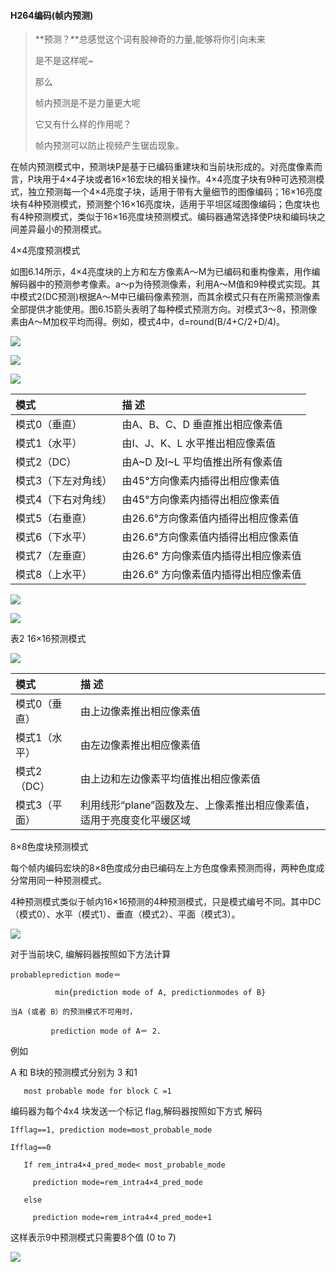 #### H264编码(帧内预测)





> **预测？**总感觉这个词有股神奇的力量,能够将你引向未来
>
> 是不是这样呢~
>
> 那么
>
> 帧内预测是不是力量更大呢
>
> 它又有什么样的作用呢？
>
> 帧内预测可以防止视频产生锯齿现象。

在帧内预测模式中，预测块P是基于已编码重建块和当前块形成的。对亮度像素而言，P块用于4×4子块或者16×16宏块的相关操作。4×4亮度子块有9种可选预测模式，独立预测每一个4×4亮度子块，适用于带有大量细节的图像编码；16×16亮度块有4种预测模式，预测整个16×16亮度块，适用于平坦区域图像编码；色度块也有4种预测模式，类似于16×16亮度块预测模式。编码器通常选择使P块和编码块之间差异最小的预测模式。

 

4×4亮度预测模式

如图6.14所示，4×4亮度块的上方和左方像素A～M为已编码和重构像素，用作编解码器中的预测参考像素。a～p为待预测像素，利用A～M值和9种模式实现。其中模式2(DC预测)根据A～M中已编码像素预测，而其余模式只有在所需预测像素全部提供才能使用。图6.15箭头表明了每种模式预测方向。对模式3～8，预测像素由A～M加权平均而得。例如，模式4中，d=round(B/4+C/2+D/4)。

![](yimg/13.png)

![](yimg/14.png)



![](yimg/15.png)

| 模式                | 描 述                                |
| :------------------ | :----------------------------------- |
| 模式0（垂直）       | 由A、B、C、D 垂直推出相应像素值      |
| 模式1（水平）       | 由I、J、K、L 水平推出相应像素值      |
| 模式2（DC）         | 由A~D 及I~L 平均值推出所有像素值     |
| 模式3（下左对角线） | 由45°方向像素内插得出相应像素值      |
| 模式4（下右对角线） | 由45°方向像素内插得出相应像素值      |
| 模式5（右垂直）     | 由26.6°方向像素值内插得出相应像素值  |
| 模式6（下水平）     | 由26.6°方向像素值内插得出相应像素值  |
| 模式7（左垂直）     | 由26.6° 方向像素值内插得出相应像素值 |
| 模式8（上水平）     | 由26.6° 方向像素值内插得出相应像素值 |



![](yimg/16.png)



![](yimg/17.png)

表2 16×16预测模式

 


![](yimg/18.png)

| 模式          | 描 述                                                        |
| :------------ | :----------------------------------------------------------- |
| 模式0（垂直） | 由上边像素推出相应像素值                                     |
| 模式1（水平） | 由左边像素推出相应像素值                                     |
| 模式2（DC）   | 由上边和左边像素平均值推出相应像素值                         |
| 模式3（平面） | 利用线形“plane”函数及左、上像素推出相应像素值，适用于亮度变化平缓区域 |



8×8色度块预测模式

 

每个帧内编码宏块的8×8色度成分由已编码左上方色度像素预测而得，两种色度成分常用同一种预测模式。

4种预测模式类似于帧内16×16预测的4种预测模式，只是模式编号不同。其中DC（模式0）、水平（模式1）、垂直（模式2）、平面（模式3）。



![](yimg/19.png)

对于当前块C, 编解码器按照如下方法计算

```
probableprediction mode＝

​          min{prediction mode of A, predictionmodes of B}

当A (或者 B）的预测模式不可用时，

​         prediction mode of A＝ 2.
```

 

例如

  A 和 B块的预测模式分别为 3 和1

```
   most probable mode for block C =1
```





编码器为每个4x4 块发送一个标记 flag,解码器按照如下方式 解码

```
Ifflag==1, prediction mode=most_probable_mode

Ifflag==0

   If rem_intra4×4_pred_mode< most_probable_mode

​     prediction mode=rem_intra4×4_pred_mode

   else

​     prediction mode=rem_intra4×4_pred_mode+1
```

 

这样表示9中预测模式只需要8个值 (0 to 7)

![](yimg/20.png)
